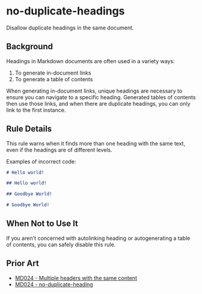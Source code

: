 # no-duplicate-headings

Disallow duplicate headings in the same document.

## Background

Headings in Markdown documents are often used in a variety ways:

1. To generate in-document links
1. To generate a table of contents

When generating in-document links, unique headings are necessary to ensure you can navigate to a specific heading. Generated tables of contents then use those links, and when there are duplicate headings, you can only link to the first instance.

## Rule Details

This rule warns when it finds more than one heading with the same text, even if the headings are of different levels.

Examples of incorrect code:

```markdown
# Hello world!

## Hello world!

## Goodbye World!

# Goodbye World!
```

## When Not to Use It

If you aren't concerned with autolinking heading or autogenerating a table of contents, you can safely disable this rule.

## Prior Art

-   [MD024 - Multiple headers with the same content](https://github.com/markdownlint/markdownlint/blob/main/docs/RULES.md#md024---multiple-headers-with-the-same-content)
-   [MD024 - no-duplicate-heading](https://github.com/DavidAnson/markdownlint/blob/main/doc/md024.md)
